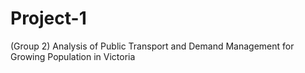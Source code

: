 # Project-1
(Group 2) Analysis of Public Transport and Demand Management for Growing Population in Victoria
